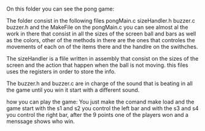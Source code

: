 On this folder you can see the pong game:

The folder consist in the following files pongMain.c sizeHandler.h buzzer.c buzzer.h and the MakeFile
on the pongMain.c you can see almost al the work in there that consist in all
the sizes of the screen ball and bars as well as the colors, other of the methods in there
are the ones that controles the movements of each on of the items there and the handlre on the swithches.

The sizeHandler is a flile written in assembly that consist on the sizes of the screen and the action that
happen when the ball is not moving. this files uses the registers in order to store the info.

The buzzer.h and buzzer.c are in charge of the sound that is beating in all the game until you win it
start with a different sound.

how you can play the game:
You just make the comand make load and the game start with the s1 and s2 you control the left bar
and with the s3 and s4 you control the right bar, after the 9 points one of the players won and
a menssage shows who win.